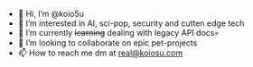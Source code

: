 - 👋 Hi, I’m @koio5u
- 👀 I’m interested in AI, sci-pop, security and cutten edge tech
- 🌱 I’m currently ~~learning~~ dealing with legacy API docs💀
- 💞️ I’m looking to collaborate on epic pet-projects
- 📫 How to reach me dm at real@koiosu.com
